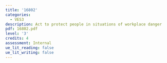 ```yaml
---
title: '16802'
categories:
  - VES3
description: Act to protect people in situations of workplace danger
pdf: 16802.pdf
level: '3'
credits: 4
assessment: Internal
ue_lit_reading: false
ue_lit_writing: false
---
```


